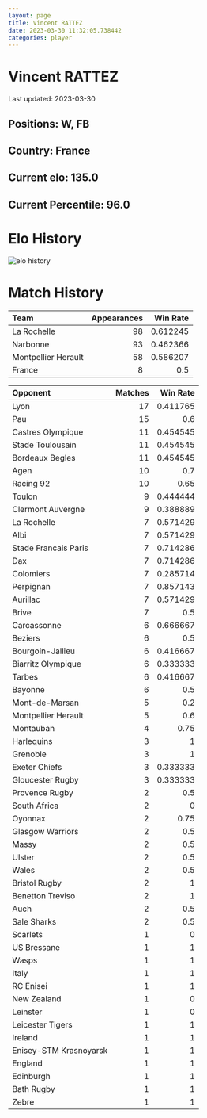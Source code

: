 ```yaml
---  
layout: page  
title: Vincent RATTEZ  
date: 2023-03-30 11:32:05.738442  
categories: player  
---
```

# Vincent RATTEZ


Last updated: 2023-03-30
## Positions: W, FB

## Country: France

## Current elo: 135.0

## Current Percentile: 96.0

# Elo History


![elo history](history_VincentRATTEZ.png)
# Match History


| Team                |   Appearances |   Win Rate |
|:--------------------|--------------:|-----------:|
| La Rochelle         |            98 |   0.612245 |
| Narbonne            |            93 |   0.462366 |
| Montpellier Herault |            58 |   0.586207 |
| France              |             8 |   0.5      |

| Opponent               |   Matches |   Win Rate |
|:-----------------------|----------:|-----------:|
| Lyon                   |        17 |   0.411765 |
| Pau                    |        15 |   0.6      |
| Castres Olympique      |        11 |   0.454545 |
| Stade Toulousain       |        11 |   0.454545 |
| Bordeaux Begles        |        11 |   0.454545 |
| Agen                   |        10 |   0.7      |
| Racing 92              |        10 |   0.65     |
| Toulon                 |         9 |   0.444444 |
| Clermont Auvergne      |         9 |   0.388889 |
| La Rochelle            |         7 |   0.571429 |
| Albi                   |         7 |   0.571429 |
| Stade Francais Paris   |         7 |   0.714286 |
| Dax                    |         7 |   0.714286 |
| Colomiers              |         7 |   0.285714 |
| Perpignan              |         7 |   0.857143 |
| Aurillac               |         7 |   0.571429 |
| Brive                  |         7 |   0.5      |
| Carcassonne            |         6 |   0.666667 |
| Beziers                |         6 |   0.5      |
| Bourgoin-Jallieu       |         6 |   0.416667 |
| Biarritz Olympique     |         6 |   0.333333 |
| Tarbes                 |         6 |   0.416667 |
| Bayonne                |         6 |   0.5      |
| Mont-de-Marsan         |         5 |   0.2      |
| Montpellier Herault    |         5 |   0.6      |
| Montauban              |         4 |   0.75     |
| Harlequins             |         3 |   1        |
| Grenoble               |         3 |   1        |
| Exeter Chiefs          |         3 |   0.333333 |
| Gloucester Rugby       |         3 |   0.333333 |
| Provence Rugby         |         2 |   0.5      |
| South Africa           |         2 |   0        |
| Oyonnax                |         2 |   0.75     |
| Glasgow Warriors       |         2 |   0.5      |
| Massy                  |         2 |   0.5      |
| Ulster                 |         2 |   0.5      |
| Wales                  |         2 |   0.5      |
| Bristol Rugby          |         2 |   1        |
| Benetton Treviso       |         2 |   1        |
| Auch                   |         2 |   0.5      |
| Sale Sharks            |         2 |   0.5      |
| Scarlets               |         1 |   0        |
| US Bressane            |         1 |   1        |
| Wasps                  |         1 |   1        |
| Italy                  |         1 |   1        |
| RC Enisei              |         1 |   1        |
| New Zealand            |         1 |   0        |
| Leinster               |         1 |   0        |
| Leicester Tigers       |         1 |   1        |
| Ireland                |         1 |   1        |
| Enisey-STM Krasnoyarsk |         1 |   1        |
| England                |         1 |   1        |
| Edinburgh              |         1 |   1        |
| Bath Rugby             |         1 |   1        |
| Zebre                  |         1 |   1        |